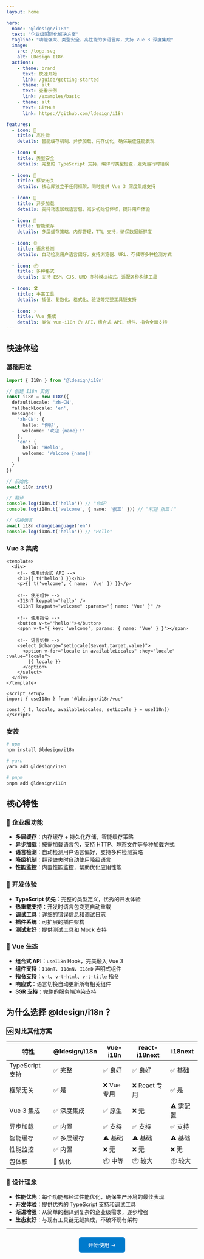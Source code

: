 ```yaml
---
layout: home

hero:
  name: "@ldesign/i18n"
  text: "企业级国际化解决方案"
  tagline: "功能强大、类型安全、高性能的多语言库，支持 Vue 3 深度集成"
  image:
    src: /logo.svg
    alt: LDesign I18n
  actions:
    - theme: brand
      text: 快速开始
      link: /guide/getting-started
    - theme: alt
      text: 查看示例
      link: /examples/basic
    - theme: alt
      text: GitHub
      link: https://github.com/ldesign/i18n

features:
  - icon: 🚀
    title: 高性能
    details: 智能缓存机制、异步加载、内存优化，确保最佳性能表现
  
  - icon: 🔒
    title: 类型安全
    details: 完整的 TypeScript 支持，编译时类型检查，避免运行时错误
  
  - icon: 🎯
    title: 框架无关
    details: 核心库独立于任何框架，同时提供 Vue 3 深度集成支持
  
  - icon: 🔄
    title: 异步加载
    details: 支持动态加载语言包，减少初始包体积，提升用户体验
  
  - icon: 🧠
    title: 智能缓存
    details: 多层缓存策略，内存管理，TTL 支持，确保数据新鲜度
  
  - icon: 🌐
    title: 语言检测
    details: 自动检测用户语言偏好，支持浏览器、URL、存储等多种检测方式
  
  - icon: 📦
    title: 多种格式
    details: 支持 ESM、CJS、UMD 多种模块格式，适配各种构建工具
  
  - icon: 🛠️
    title: 丰富工具
    details: 插值、复数化、格式化、验证等完整工具链支持
  
  - icon: ⚡
    title: Vue 集成
    details: 类似 vue-i18n 的 API，组合式 API、组件、指令全面支持
---
```


## 快速体验

### 基础用法

```typescript
import { I18n } from '@ldesign/i18n'

// 创建 I18n 实例
const i18n = new I18n({
  defaultLocale: 'zh-CN',
  fallbackLocale: 'en',
  messages: {
    'zh-CN': {
      hello: '你好',
      welcome: '欢迎 {name}！'
    },
    'en': {
      hello: 'Hello',
      welcome: 'Welcome {name}!'
    }
  }
})

// 初始化
await i18n.init()

// 翻译
console.log(i18n.t('hello')) // "你好"
console.log(i18n.t('welcome', { name: '张三' })) // "欢迎 张三！"

// 切换语言
await i18n.changeLanguage('en')
console.log(i18n.t('hello')) // "Hello"
```

### Vue 3 集成

```vue
<template>
  <div>
    <!-- 使用组合式 API -->
    <h1>{{ t('hello') }}</h1>
    <p>{{ t('welcome', { name: 'Vue' }) }}</p>
    
    <!-- 使用组件 -->
    <I18nT keypath="hello" />
    <I18nT keypath="welcome" :params="{ name: 'Vue' }" />
    
    <!-- 使用指令 -->
    <button v-t="'hello'"></button>
    <span v-t="{ key: 'welcome', params: { name: 'Vue' } }"></span>
    
    <!-- 语言切换 -->
    <select @change="setLocale($event.target.value)">
      <option v-for="locale in availableLocales" :key="locale" :value="locale">
        {{ locale }}
      </option>
    </select>
  </div>
</template>

<script setup>
import { useI18n } from '@ldesign/i18n/vue'

const { t, locale, availableLocales, setLocale } = useI18n()
</script>
```

### 安装

```bash
# npm
npm install @ldesign/i18n

# yarn
yarn add @ldesign/i18n

# pnpm
pnpm add @ldesign/i18n
```

## 核心特性

### 🎯 企业级功能

- **多层缓存**：内存缓存 + 持久化存储，智能缓存策略
- **异步加载**：按需加载语言包，支持 HTTP、静态文件等多种加载方式
- **语言检测**：自动检测用户语言偏好，支持多种检测策略
- **降级机制**：翻译缺失时自动使用降级语言
- **性能监控**：内置性能监控，帮助优化应用性能

### 🔧 开发体验

- **TypeScript 优先**：完整的类型定义，优秀的开发体验
- **热重载支持**：开发时语言包变更自动重载
- **调试工具**：详细的错误信息和调试日志
- **插件系统**：可扩展的插件架构
- **测试友好**：提供测试工具和 Mock 支持

### 🌟 Vue 生态

- **组合式 API**：`useI18n` Hook，完美融入 Vue 3
- **组件支持**：`I18nT`、`I18nN`、`I18nD` 声明式组件
- **指令支持**：`v-t`、`v-t-html`、`v-t-title` 指令
- **响应式**：语言切换自动更新所有相关组件
- **SSR 支持**：完整的服务端渲染支持

## 为什么选择 @ldesign/i18n？

### 🆚 对比其他方案

| 特性 | @ldesign/i18n | vue-i18n | react-i18next | i18next |
|------|---------------|-----------|---------------|---------|
| TypeScript 支持 | ✅ 完整 | ✅ 良好 | ✅ 良好 | ✅ 基础 |
| 框架无关 | ✅ 是 | ❌ Vue 专用 | ❌ React 专用 | ✅ 是 |
| Vue 3 集成 | ✅ 深度集成 | ✅ 原生 | ❌ 无 | ⚠️ 需配置 |
| 异步加载 | ✅ 内置 | ✅ 支持 | ✅ 支持 | ✅ 支持 |
| 智能缓存 | ✅ 多层缓存 | ⚠️ 基础 | ⚠️ 基础 | ⚠️ 基础 |
| 性能监控 | ✅ 内置 | ❌ 无 | ❌ 无 | ❌ 无 |
| 包体积 | 🎯 优化 | 📦 中等 | 📦 较大 | 📦 较大 |

### 🎨 设计理念

- **性能优先**：每个功能都经过性能优化，确保生产环境的最佳表现
- **开发体验**：提供优秀的 TypeScript 支持和调试工具
- **渐进增强**：从简单的翻译到复杂的企业级需求，逐步增强
- **生态友好**：与现有工具链无缝集成，不破坏现有架构

---

<div style="text-align: center; margin-top: 2rem;">
  <a href="/guide/getting-started" style="background: #007acc; color: white; padding: 12px 24px; border-radius: 6px; text-decoration: none; font-weight: 500;">
    开始使用 →
  </a>
</div>
